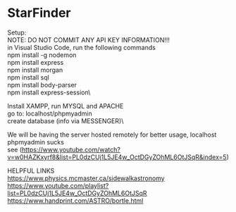 # StarFinder
Setup:\
NOTE: DO NOT COMMIT ANY API KEY INFORMATION!!!\
in Visual Studio Code, run the following commands\
npm install -g nodemon\
npm install express\
npm install morgan\
npm install sql\
npm install body-parser\
npm install express-session\ 

Install XAMPP, run MYSQL and APACHE\
go to: localhost/phpmyadmin\
create database (info via MESSENGER)\

We will be having the server hosted remotely for better usage, localhost phpmyadmin sucks\
see (https://www.youtube.com/watch?v=w0HAZKxyrf8&list=PL0dzCUj1L5JE4w_OctDGyZOhML6OtJSqR&index=5)

HELPFUL LINKS\
https://www.physics.mcmaster.ca/sidewalkastronomy \
https://www.youtube.com/playlist?list=PL0dzCUj1L5JE4w_OctDGyZOhML6OtJSqR \
https://www.handprint.com/ASTRO/bortle.html

